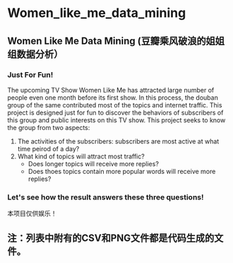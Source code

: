 # Women_like_me_data_mining
## Women Like Me Data Mining (豆瓣乘风破浪的姐姐组数据分析）

### Just For Fun!
The upcoming TV Show Women Like Me has attracted large number of people even one month before its first show. In this process, the douban group of the same contributed most of the topics and internet traffic. This project is designed just for fun to discover the behaviors of subscribers of this group and public interests on this TV show.
This project seeks to know the group from two aspects:

1. The activities of the subscribers: subscribers are most active at what time peirod of a day?
2. What kind of topics will attract most traffic?
   - Does longer topics will receive more replies?
   - Does thoes topics contain more popular words will receive more replies?

### Let's see how the result answers these three questions!

本项目仅供娱乐！

## 注：列表中附有的CSV和PNG文件都是代码生成的文件。
